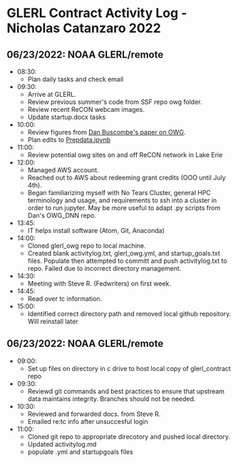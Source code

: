 
# GLERL Contract Activity Log - Nicholas Catanzaro 2022

## 06/23/2022: NOAA GLERL/remote

- 08:30: 
    * Plan daily tasks and check email
- 09:30: 
    * Arrive at GLERL. 
    * Review previous summer's code from SSF repo owg folder. 
    * Review recent ReCON webcam images. 
    * Update startup.docx tasks
- 10:00: 
    * Review figures from [Dan Buscombe's paper on OWG](https://doi.org/10.1016/j.coastaleng.2019.103593). 
    * Plan edits to [Prepdata.ipynb](https://github.com/ncata/SSF/blob/main/OWG/Prepdata.ipynb)
- 11:00: 
    * Review potential owg sites on and off ReCON network in Lake Erie
- 12:00: 
    * Managed AWS account. 
    * Reached out to AWS about redeeming grant credits (OOO until July 4th). 
    * Began familiarizing myself with No Tears Cluster, general HPC terminology and usage, and requirements to ssh into a cluster in order to run jupyter. May be more useful to adapt .py scripts from Dan's OWG_DNN repo.
- 13:45: 
    * IT helps install software (Atom, Git, Anaconda)
- 14:00: 
    * Cloned glerl_owg repo to local machine. 
    * Created blank activitylog.txt, glerl_owg.yml, and startup_goals.txt files. Populate then attempted to committ and push activitylog.txt to repo. Failed due to incorrect directory management. 
- 14:30: 
    * Meeting with Steve R. (Fedwriters) on first week.
- 14:45: 
    * Read over tc information. 
- 15:00:
    * Identified correct directory path and removed local github repository. Will reinstall later

## 06/23/2022: NOAA GLERL/remote
- 09:00: 
    * Set up files on directory in c drive to host local copy of glerl_contract repo
- 09:30: 
    * Reviewd git commands and best practices to ensure that upstream data maintains integrity. Branches should not be needed. 
- 10:30:
    * Reviewed and forwarded docs. from Steve R. 
    * Emailed re:tc info after unsuccesful login
- 11:00:
    * Cloned git repo to appropriate direcotory and pushed local directory. 
    * Updated activitylog.md
    * populate .yml and startupgoals files
